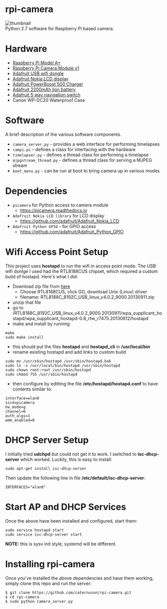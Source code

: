 # rpi-camera
![thumbnail](http://caternuson.github.io/rpi-camera/static/rpi-camera-thumb.jpg)<br/>
Python 2.7 software for Raspberry Pi based camera.

# Hardware
* [Raspberry Pi Model A+](https://www.raspberrypi.org/products/model-a-plus/)
* [Raspberry Pi Camera Module v1](https://www.raspberrypi.org/products/camera-module/)
* [Adafruit USB wifi dongle](https://www.adafruit.com/products/814)
* [Adafruit Nokia LCD display](https://www.adafruit.com/products/338)
* [Adafruit PowerBoost 500 Charger](https://www.adafruit.com/products/1944)
* [Adafruit 2200mAh lion battery](https://www.adafruit.com/products/1781)
* [Adafruit 5 way navigation switch](https://www.adafruit.com/products/504)
* Canon WP-DC20 Waterproof Case

# Software
A brief description of the various software components.
* ```camera_server.py``` - provides a web interface for performing timelapses
* ```campi.pi``` - defines a class for interfacing with the hardware
* ```timelapser.py``` - defines a thread class for performing a timelapse
* ```mjpgstream_thread.py``` - defines a thread class for serving a MJPEG stream
* ```boot_menu.py``` - can be run at boot to bring camera up in various modes

# Dependencies
*  ```picamera``` for Python access to camera module
    * https://picamera.readthedocs.io
*  ```Adafruit Nokia LCD library``` for LCD display
    * https://github.com/adafruit/Adafruit_Nokia_LCD
*  ```Adafruit Python GPIO``` - for GPIO access
    * https://github.com/adafruit/Adafruit_Python_GPIO

# Wifi Access Point Setup
This project uses **hostapd** to run the wifi in access point mode. The
USB wifi donlge I used had the RTL8188CUS chipset, which required a custom
build of hostapd. Here's what I did:
* Download zip file from [here](http://www.realtek.com.tw/downloads/downloadsView.aspx?Langid=1&PNid=21&PFid=48&Level=5&Conn=4&DownTypeID=3&GetDown=false)
    * Choose RTL8188CUS, click GO, download Unix (Linux) driver
    * filename: RTL8188C_8192C_USB_linux_v4.0.2_9000.20130911.zip
* unzip that file
* go to  /RTL8188C_8192C_USB_linux_v4.0.2_9000.20130911/wpa_supplicant_hostapd/wpa_supplicant_hostapd-0.8_rtw_r7475.20130812/hostapd
* make and install by running
```
make
sudo make install
```
* this should put the files **hostapd** and **hostapd_cli** in **/usr/local/bin**
* rename existing hostapd and add links to custom build
```
sudo mv /usr/sbin/hostapd /usr/sbin/hostapd.bak 
sudo ln -s /usr/local/bin/hostapd /usr/sbin/hostapd 
sudo chown root:root /usr/sbin/hostapd 
sudo chmod 755 /usr/sbin/hostapd
```
* then configure by editting the file **/etc/hostapd/hostapd.conf** to have
contents similar to:
```
interface=wlan0
ssid=picamera
hw_mode=g
channel=6
auth_algs=1
wmm_enabled=0
```

# DHCP Server Setup
I initially tried **udchpd** but could not get it to work. I switched to
**isc-dhcp-server** which worked. Luckily, this is easy to install:
```
sudo apt-get install isc-dhcp-server
```
Then update the following line in file **/etc/default/isc-dhcp-server**:
```
INTERFACES="wlan0"
```

# Start AP and DHCP Services
Once the above have been installed and configured, start them:
```
sudo service hostapd start
sudo service isc-dhcp-server start
```
**NOTE:** this is sysv init style, systemd will be different.

# Installing rpi-camera
Once you've installed the above dependencies and have them working,
simply clone this repo and run the server:
```
$ git clone https://github.com/caternuson/rpi-camera.git
$ cd rpi-camera
$ sudo python camera_server.py
```